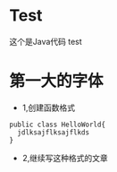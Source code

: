 # Test
这个是Java代码
test
# 第一大的字体


* 1,创建函数格式
```
public class HelloWorld{
  jdlksajflksajflkds
}
```
* 2,继续写这种格式的文章
